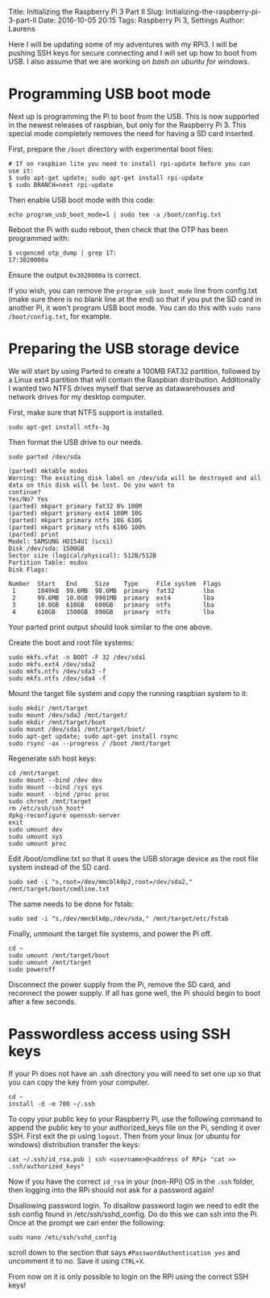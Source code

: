 Title: Initializing the Raspberry Pi 3 Part II
Slug: Initializing-the-raspberry-pi-3-part-II
Date: 2016-10-05 20:15
Tags: Raspberry Pi 3, Settings
Author: Laurens

Here I will be updating some of my adventures with my RPi3. I will be pushing SSH keys for secure connecting and I will set up how to boot from USB. I also assume that we are working on *bash on ubuntu for windows*.

# Programming USB boot mode
Next up is programming the Pi to boot from the USB. This is now supported in the newest releases of raspbian, but only for the Raspberry Pi 3. This special mode completely removes the need for having a SD card inserted.

First, prepare the `/boot` directory with experimental boot files:

```
# If on raspbian lite you need to install rpi-update before you can use it:
$ sudo apt-get update; sudo apt-get install rpi-update
$ sudo BRANCH=next rpi-update
```
Then enable USB boot mode with this code:
```
echo program_usb_boot_mode=1 | sudo tee -a /boot/config.txt
```
Reboot the Pi with sudo reboot, then check that the OTP has been programmed with:
```
$ vcgencmd otp_dump | grep 17:
17:3020000a
```
Ensure the output `0x3020000a` is correct.

If you wish, you can remove the `program_usb_boot_mode` line from config.txt (make sure there is no blank line at the end) so that if you put the SD card in another Pi, it won't program USB boot mode. You can do this with `sudo nano /boot/config.txt`, for example.

# Preparing the USB storage device
We will start by using Parted to create a 100MB FAT32 partition, followed by a Linux ext4 partition that will contain the Raspbian distribution. Additionally I wanted two NTFS drives myself that serve as datawarehouses and network drives for my desktop computer.

First, make sure that NTFS support is installed.
```
sudo apt-get install ntfs-3g
```
Then format the USB drive to our needs.
```
sudo parted /dev/sda

(parted) mktable msdos
Warning: The existing disk label on /dev/sda will be destroyed and all data on this disk will be lost. Do you want to
continue?
Yes/No? Yes
(parted) mkpart primary fat32 0% 100M
(parted) mkpart primary ext4 100M 10G
(parted) mkpart primary ntfs 10G 610G
(parted) mkpart primary ntfs 610G 100%
(parted) print
Model: SAMSUNG HD154UI (scsi)
Disk /dev/sda: 1500GB
Sector size (logical/physical): 512B/512B
Partition Table: msdos
Disk Flags:

Number  Start   End     Size    Type     File system  Flags
 1      1049kB  99.6MB  98.6MB  primary  fat32        lba
 2      99.6MB  10.0GB  9901MB  primary  ext4         lba
 3      10.0GB  610GB   600GB   primary  ntfs         lba
 4      610GB   1500GB  890GB   primary  ntfs         lba
```
Your parted print output should look similar to the one above.

Create the boot and root file systems:
```
sudo mkfs.vfat -n BOOT -F 32 /dev/sda1
sudo mkfs.ext4 /dev/sda2
sudo mkfs.ntfs /dev/sda3 -f
sudo mkfs.ntfs /dev/sda4 -f
```
Mount the target file system and copy the running raspbian system to it:
```
sudo mkdir /mnt/target
sudo mount /dev/sda2 /mnt/target/
sudo mkdir /mnt/target/boot
sudo mount /dev/sda1 /mnt/target/boot/
sudo apt-get update; sudo apt-get install rsync
sudo rsync -ax --progress / /boot /mnt/target
```
Regenerate ssh host keys:
```
cd /mnt/target
sudo mount --bind /dev dev
sudo mount --bind /sys sys
sudo mount --bind /proc proc
sudo chroot /mnt/target
rm /etc/ssh/ssh_host*
dpkg-reconfigure openssh-server
exit
sudo umount dev
sudo umount sys
sudo umount proc
```
Edit /boot/cmdline.txt so that it uses the USB storage device as the root file system instead of the SD card.
```
sudo sed -i "s,root=/dev/mmcblk0p2,root=/dev/sda2," /mnt/target/boot/cmdline.txt
```
The same needs to be done for fstab:
```
sudo sed -i "s,/dev/mmcblk0p,/dev/sda," /mnt/target/etc/fstab
```
Finally, unmount the target file systems, and power the Pi off.
```
cd ~
sudo umount /mnt/target/boot
sudo umount /mnt/target
sudo poweroff
```
Disconnect the power supply from the Pi, remove the SD card, and reconnect the power supply. If all has gone well, the Pi should begin to boot after a few seconds.

# Passwordless access using SSH keys
If your Pi does not have an .ssh directory you will need to set one up so that you can copy the key from your computer.
```
cd ~
install -d -m 700 ~/.ssh
```
To copy your public key to your Raspberry Pi, use the following command to append the public key to your authorized_keys file on the Pi, sending it over SSH. First exit the pi using `logout`. Then from your linux (or ubuntu for windows) distribution transfer the keys:
```
cat ~/.ssh/id_rsa.pub | ssh <username>@<address of RPi> "cat >> .ssh/authorized_keys"
```
Now if you have the correct `id_rsa` in your (non-RPi) OS in the `.ssh` folder, then logging into the RPi should not ask for a password again!

Disallowing password login. To disallow password login we need to edit the ssh config found in /etc/ssh/sshd_config. Do do this we can ssh into the Pi. Once at the prompt we can enter the following:
```
sudo nano /etc/ssh/sshd_config
```
scroll down to the section that says `#PasswordAuthentication yes` and uncomment it to no. Save it using `CTRL+X`.

From now on it is only possible to login on the RPi using the correct SSH keys!
